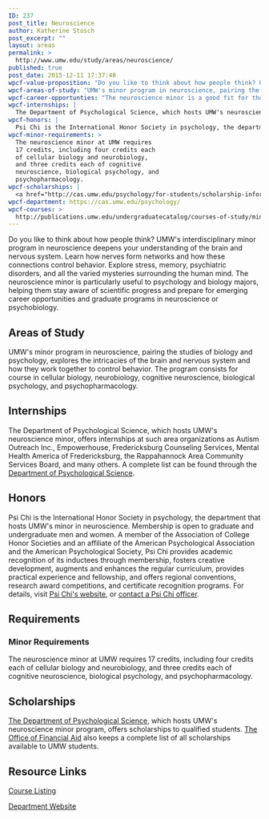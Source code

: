 ```yaml
---
ID: 237
post_title: Neuroscience
author: Katherine Stosch
post_excerpt: ""
layout: areas
permalink: >
  http://www.umw.edu/study/areas/neuroscience/
published: true
post_date: 2015-12-11 17:37:48
wpcf-value-proposition: "Do you like to think about how people think? UMW's interdisciplinary minor program in neuroscience deepens your understanding of the brain and nervous system. Learn how nerves form networks and how these connections control behavior. Explore stress, memory, psychiatric disorders, and all the varied mysteries surrounding the human mind. The neuroscience minor is particularly useful to psychology and biology majors, helping them stay aware of scientific progress and prepare for emerging career opportunities and graduate programs in neuroscience or psychobiology."
wpcf-areas-of-study: "UMW's minor program in neuroscience, pairing the studies of biology and psychology, explores the intricacies of the brain and nervous system and how they work together to control behavior. The program consists for course in cellular biology, neurobiology, cognitive neuroscience, biological psychology, and psychopharmacology."
wpcf-career-opportunties: "The neuroscience minor is a good fit for those interested in a psychiatric healthcare career, especially psychiatry, pharmachology, psychiatric-mental health nursing, clinical psychology, or cognitive rehabilitation. Advances in neural imaging technology, molecular genetics, and bioinformatics - along with growing interest in psychiatric disorders, traumatic brain and spinal cord injury, and Alzheimer's - is creating growing demand for professionals trained in neuroscience. The study of neuroscience, even without an advanced degree, can lead to a career in pharmaceuticals, health education, forensic science, residential counseling, and many other exciting fields."
wpcf-internships: |
  The Department of Psychological Science, which hosts UMW's neuroscience minor, offers internships at such area organizations as Autism Outreach Inc., Empowerhouse, Fredericksburg Counseling Services, Mental Health America of Fredericksburg, the Rappahannock Area Community Services Board, and many others. A complete list can be found through the <a href="http://cas.umw.edu/psychology/experiential-learning/internships/internship-list/">Department of Psychological Science</a>.
wpcf-honors: |
  Psi Chi is the International Honor Society in psychology, the department that hosts UMW's minor in neuroscience. Membership is open to graduate and undergraduate men and women. A member of the Association of College Honor Societies and an affiliate of the American Psychological Association and the American Psychological Society, Psi Chi provides academic recognition of its inductees through membership, fosters creative development, augments and enhances the regular curriculum, provides practical experience and fellowship, and offers regional conventions, research award competitions, and certificate recognition programs. For details, visit <a href="http://www.psighi.org">Psi Chi's website</a>, or <a href="mailto:psichiumw@gmail.com">contact a Psi Chi officer</a>.
wpcf-minor-requirements: >
  The neuroscience minor at UMW requires
  17 credits, including four credits each
  of cellular biology and neurobiology,
  and three credits each of cognitive
  neuroscience, biological psychology, and
  psychopharmacology.
wpcf-scholarships: |
  <a href="http://cas.umw.edu/psychology/for-students/scholarship-information/">The Department of Psychological Science</a>, which hosts UMW's neuroscience minor program, offers scholarships to qualified students. <a href="https://www.umw.edu/financialaid/types/scholarship-opportunities/">The Office of Financial Aid</a> also keeps a complete list of all scholarships available to UMW students.
wpcf-department: https://cas.umw.edu/psychology/
wpcf-courses: >
  http://publications.umw.edu/undergraduatecatalog/courses-of-study/minors/neuroscience-minor/
---
```

<!-- End Types Custom Fields -->
<!-- End Types Custom Fields -->
<!-- Types Custom Fields: -->

<!-- value-proposition -->
Do you like to think about how people think? UMW's interdisciplinary minor program in neuroscience deepens your understanding of the brain and nervous system. Learn how nerves form networks and how these connections control behavior. Explore stress, memory, psychiatric disorders, and all the varied mysteries surrounding the human mind. The neuroscience minor is particularly useful to psychology and biology majors, helping them stay aware of scientific progress and prepare for emerging career opportunities and graduate programs in neuroscience or psychobiology.
<!-- End value-proposition -->

<!-- areas-of-study -->
<h2>Areas of Study</h2>UMW's minor program in neuroscience, pairing the studies of biology and psychology, explores the intricacies of the brain and nervous system and how they work together to control behavior. The program consists for course in cellular biology, neurobiology, cognitive neuroscience, biological psychology, and psychopharmacology.
<!-- End areas-of-study -->

<!-- internships -->
<h2>Internships</h2>The Department of Psychological Science, which hosts UMW's neuroscience minor, offers internships at such area organizations as Autism Outreach Inc., Empowerhouse, Fredericksburg Counseling Services, Mental Health America of Fredericksburg, the Rappahannock Area Community Services Board, and many others. A complete list can be found through the <a href="http://cas.umw.edu/psychology/experiential-learning/internships/internship-list/">Department of Psychological Science</a>.
<!-- End internships -->

<!-- honors -->
<h2>Honors</h2>Psi Chi is the International Honor Society in psychology, the department that hosts UMW's minor in neuroscience. Membership is open to graduate and undergraduate men and women. A member of the Association of College Honor Societies and an affiliate of the American Psychological Association and the American Psychological Society, Psi Chi provides academic recognition of its inductees through membership, fosters creative development, augments and enhances the regular curriculum, provides practical experience and fellowship, and offers regional conventions, research award competitions, and certificate recognition programs. For details, visit <a href="http://www.psighi.org">Psi Chi's website</a>, or <a href="mailto:psichiumw@gmail.com">contact a Psi Chi officer</a>.
<!-- End honors -->

<!-- requirements -->
<h2>Requirements</h2>
<!-- minor-requirements -->
<h3>Minor Requirements</h3>The neuroscience minor at UMW requires 17 credits, including four credits each of cellular biology and neurobiology, and three credits each of cognitive neuroscience, biological psychology, and psychopharmacology.
<!-- End minor-requirements -->

<!-- End requirements -->

<!-- scholarships -->
<h2>Scholarships</h2><a href="http://cas.umw.edu/psychology/for-students/scholarship-information/">The Department of Psychological Science</a>, which hosts UMW's neuroscience minor program, offers scholarships to qualified students. <a href="https://www.umw.edu/financialaid/types/scholarship-opportunities/">The Office of Financial Aid</a> also keeps a complete list of all scholarships available to UMW students.
<!-- End scholarships -->

<!-- resource-links -->
<h2>Resource Links</h2>
<!-- courses -->
<a href="http://publications.umw.edu/undergraduatecatalog/courses-of-study/minors/neuroscience-minor/" class="button">Course Listing</a>
<!-- End courses -->

<!-- department -->
<a href="https://cas.umw.edu/psychology/" class="button">Department Website</a>
<!-- End department -->

<!-- End resource-links -->

<!-- End Types Custom Fields -->